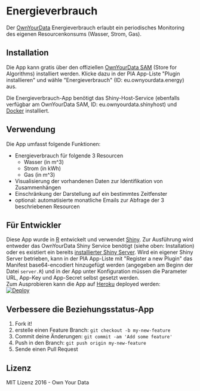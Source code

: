 # Energieverbrauch
Der [OwnYourData](https://www.ownyourdata.eu) Energieverbrauch erlaubt ein periodisches Monitoring des eigenen Resourcenkonsums (Wasser, Strom, Gas).

## Installation

Die App kann gratis über den offiziellen [OwnYourData SAM](http://oyd-sam.herokuapp.com) (Store for Algorithms) installiert werden. Klicke dazu in der PIA App-Liste "Plugin installieren" und wähle "Energieverbrauch" (ID: eu.ownyourdata.energy) aus.

Die Energieverbrauch-App benötigt das Shiny-Host-Service (ebenfalls verfügbar am OwnYourData SAM, ID: eu.ownyourdata.shinyhost) und [Docker](https://www.docker.com/) installiert.


## Verwendung

Die App umfasst folgende Funktionen:

* Energieverbrauch für folgende 3 Resourcen
    * Wasser (in m^3)
    * Strom (in kWh)
    * Gas (in m^3)
* Visualisierung der vorhandenen Daten zur Identifikation von Zusammenhängen
* Einschränkung der Darstellung auf ein bestimmtes Zeitfenster
* optional: automatisierte monatliche Emails zur Abfrage der 3 beschriebenen Resourcen


## Für Entwickler  

Diese App wurde in [R](https://cran.r-project.org/) entwickelt und verwendet [Shiny](http://shiny.rstudio.com/). Zur Ausführung wird entweder das OwnYourData Shiny Service benötigt (siehe oben: Installation) oder es existiert ein bereits [installierter Shiny Server](https://github.com/rstudio/shiny-server/wiki/Building-Shiny-Server-from-Source). Wird ein eigener Shiny Server betrieben, kann in der PIA App-Liste mit "Register a new Plugin" das Manifest base64-encodiert hinzugefügt werden (angegeben am Beginn der Datei `server.R`) und in der App unter Konfiguration müssen die Parameter URL, App-Key und App-Secret selbst gesetzt werden.  
Zum Ausprobieren kann die App auf [Heroku](https://www.heroku.com/) deployed werden:  
[![Deploy](https://www.herokucdn.com/deploy/button.png)](https://heroku.com/deploy)


## Verbessere die Beziehungsstatus-App

1. Fork it!
2. erstelle einen Feature Branch: `git checkout -b my-new-feature`
3. Commit deine Änderungen: `git commit -am 'Add some feature'`
4. Push in den Branch: `git push origin my-new-feature`
5. Sende einen Pull Request

## Lizenz

MIT Lizenz 2016 - Own Your Data
